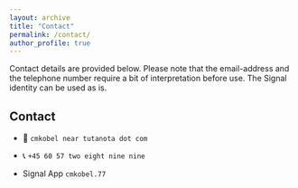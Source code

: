 ```yaml
---
layout: archive
title: "Contact"
permalink: /contact/
author_profile: true
---
```


Contact details are provided below. Please note that the email-address and the telephone number require a bit of interpretation before use. The Signal identity can be used as is.

## Contact

  - 📧 `cmkobel near tutanota dot com`

  - 📞 `+45 60 57 two eight nine nine`

  - Signal App `cmkobel.77`

